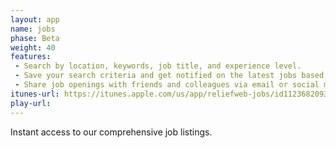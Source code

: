 ```yaml
---
layout: app
name: jobs
phase: Beta
weight: 40
features:
 - Search by location, keywords, job title, and experience level.
 - Save your search criteria and get notified on the latest jobs based on your preference.
 - Share job openings with friends and colleagues via email or social media.
itunes-url: https://itunes.apple.com/us/app/reliefweb-jobs/id1123682093?ls=1&mt=8
play-url:
---
```


Instant access to our comprehensive job listings.
